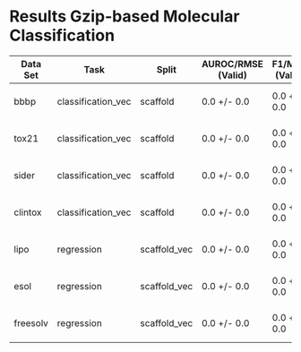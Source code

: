# Results Gzip-based Molecular Classification
|Data Set|       Task       |   Split    |AUROC/RMSE (Valid)|F1/MAE (Valid)|-/R (Valid)|AUROC/RMSE (Test)| F1/MAE (Test) |  -/R (Test)   |compressor|
|--------|------------------|------------|------------------|--------------|-----------|-----------------|---------------|---------------|----------|
|bbbp    |classification_vec|scaffold    |0.0 +/- 0.0       |0.0 +/- 0.0   |0.0 +/- 0.0|0.677 +/- 0.017  |0.671 +/- 0.017|0.0 +/- 0.0    |Gzip      |
|tox21   |classification_vec|scaffold    |0.0 +/- 0.0       |0.0 +/- 0.0   |0.0 +/- 0.0|0.602 +/- 0.02   |0.177 +/- 0.01 |0.0 +/- 0.0    |Gzip      |
|sider   |classification_vec|scaffold    |0.0 +/- 0.0       |0.0 +/- 0.0   |0.0 +/- 0.0|0.566 +/- 0.007  |0.632 +/- 0.005|0.0 +/- 0.0    |Gzip      |
|clintox |classification_vec|scaffold    |0.0 +/- 0.0       |0.0 +/- 0.0   |0.0 +/- 0.0|0.568 +/- 0.05   |0.741 +/- 0.016|0.0 +/- 0.0    |Gzip      |
|lipo    |regression        |scaffold_vec|0.0 +/- 0.0       |0.0 +/- 0.0   |0.0 +/- 0.0|0.985 +/- 0.021  |0.791 +/- 0.015|0.488 +/- 0.028|Gzip      |
|esol    |regression        |scaffold_vec|0.0 +/- 0.0       |0.0 +/- 0.0   |0.0 +/- 0.0|1.059 +/- 0.019  |0.812 +/- 0.02 |0.832 +/- 0.01 |Gzip      |
|freesolv|regression        |scaffold_vec|0.0 +/- 0.0       |0.0 +/- 0.0   |0.0 +/- 0.0|3.082 +/- 0.163  |2.241 +/- 0.158|0.64 +/- 0.053 |Gzip      |
